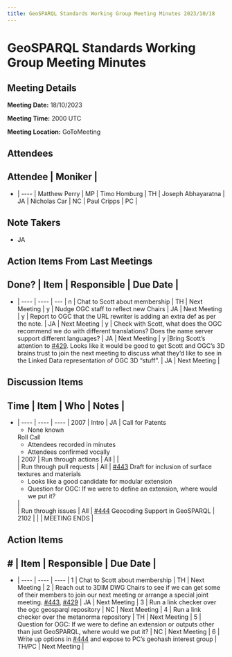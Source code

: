 ```yaml
---
title: GeoSPARQL Standards Working Group Meeting Minutes 2023/10/18
---
```

# GeoSPARQL Standards Working Group Meeting Minutes
## Meeting Details
**Meeting Date:** 18/10/2023

**Meeting Time:** 2000 UTC

**Meeting Location:** GoToMeeting  

## Attendees
Attendee | Moniker |
---
- | ---- |
Matthew Perry | MP |
Timo Homburg | TH |
Joseph Abhayaratna | JA |
Nicholas Car | NC |
Paul Cripps | PC |

## Note Takers
- JA

## Action Items From Last Meetings
Done? | Item | Responsible | Due Date |
---
- | ---- | ---- | --- |
n | Chat to Scott about membership | TH | Next Meeting |
y | Nudge OGC staff to reflect new Chairs | JA | Next Meeting |
y | Report to OGC that the URL rewriter is adding an extra def as per the note. | JA | Next Meeting |
y | Check with Scott, what does the OGC recommend we do with different translations? Does the name server support different languages? | JA | Next Meeting |
y |Bring Scott’s attention to [#429](https://github.com/opengeospatial/ogc-geosparql/issues/429). Looks like it would be good to get Scott and OGC’s 3D brains trust to join the next meeting to discuss what they’d like to see in the Linked Data representation of OGC 3D “stuff”. | JA | Next Meeting |

## Discussion Items
Time | Item | Who | Notes |
---
- | ---- | ---- | ---- |
2007 | Intro | JA | Call for Patents<ul><li>None known</li></ul>Roll Call<ul><li>Attendees recorded in minutes</li><li>Attendees confirmed vocally</li></ul> |
2007 | Run through actions | All | |
<br/> | Run through pull requests | All | [#443](https://github.com/opengeospatial/ogc-geosparql/pull/443) Draft for inclusion of surface textures and materials<ul><li>Looks like a good candidate for modular extension</li><li>Question for OGC: If we were to define an extension, where would we put it?</li></ul> |
<br/> | Run through issues | All | [#444](https://github.com/opengeospatial/ogc-geosparql/issues/444) Geocoding Support in GeoSPARQL |
2102 | | | MEETING ENDS |

## Action Items
\# | Item | Responsible | Due Date |
---
- | ---- | ---- | ---- |
<span name="action_1">1</span> | Chat to Scott about membership | TH | Next Meeting |
<span name="action_2">2</span> |  Reach out to 3DIM DWG Chairs to see if we can get some of their members to join our next meeting or arrange a special joint meeting. [#443](https://github.com/opengeospatial/ogc-geosparql/pull/443), [#429](https://github.com/opengeospatial/ogc-geosparql/issues/429) | JA | Next Meeting |
<span name="action_3">3</span> | Run a link checker over the ogc geosparql repository | NC | Next Meeting |
<span name="action_4">4</span> | Run a link checker over the metanorma repository | TH | Next Meeting |
<span name="action_5">5</span> | Question for OGC: If we were to define an extension or outputs other than just GeoSPARQL, where would we put it? | NC | Next Meeting |
<span name="action_6">6</span> | Write up options in [#444](https://github.com/opengeospatial/ogc-geosparql/issues/444) and expose to PC’s geohash interest group | TH/PC | Next Meeting |
